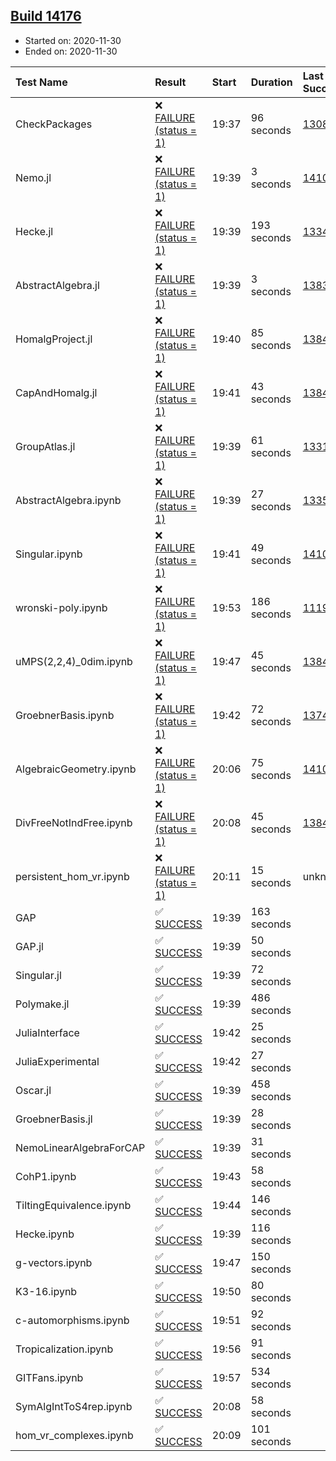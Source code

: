 ## [Build 14176](https://oscarci.mathematik.uni-kl.de/job/oscar/14176/)

* Started on: 2020-11-30
* Ended on: 2020-11-30

| Test Name    | Result | Start | Duration | Last Success | First Failure |
|:-------------|:-------|:------|:---------|:-------------|:--------------|
| CheckPackages | ❌ [FAILURE (status = 1)](https://oscarci.mathematik.uni-kl.de/job/oscar/14176/artifact/logs/build-14176/CheckPackages.log) | 19:37 | 96 seconds | [13085](https://oscarci.mathematik.uni-kl.de/job/oscar/13085/) | [13086](https://oscarci.mathematik.uni-kl.de/job/oscar/13086/) |
| Nemo.jl | ❌ [FAILURE (status = 1)](https://oscarci.mathematik.uni-kl.de/job/oscar/14176/artifact/logs/build-14176/Nemo.jl.log) | 19:39 | 3 seconds | [14101](https://oscarci.mathematik.uni-kl.de/job/oscar/14101/) | [14102](https://oscarci.mathematik.uni-kl.de/job/oscar/14102/) |
| Hecke.jl | ❌ [FAILURE (status = 1)](https://oscarci.mathematik.uni-kl.de/job/oscar/14176/artifact/logs/build-14176/Hecke.jl.log) | 19:39 | 193 seconds | [13341](https://oscarci.mathematik.uni-kl.de/job/oscar/13341/) | [13342](https://oscarci.mathematik.uni-kl.de/job/oscar/13342/) |
| AbstractAlgebra.jl | ❌ [FAILURE (status = 1)](https://oscarci.mathematik.uni-kl.de/job/oscar/14176/artifact/logs/build-14176/AbstractAlgebra.jl.log) | 19:39 | 3 seconds | [13837](https://oscarci.mathematik.uni-kl.de/job/oscar/13837/) | [13838](https://oscarci.mathematik.uni-kl.de/job/oscar/13838/) |
| HomalgProject.jl | ❌ [FAILURE (status = 1)](https://oscarci.mathematik.uni-kl.de/job/oscar/14176/artifact/logs/build-14176/HomalgProject.jl.log) | 19:40 | 85 seconds | [13845](https://oscarci.mathematik.uni-kl.de/job/oscar/13845/) | [13846](https://oscarci.mathematik.uni-kl.de/job/oscar/13846/) |
| CapAndHomalg.jl | ❌ [FAILURE (status = 1)](https://oscarci.mathematik.uni-kl.de/job/oscar/14176/artifact/logs/build-14176/CapAndHomalg.jl.log) | 19:41 | 43 seconds | [13845](https://oscarci.mathematik.uni-kl.de/job/oscar/13845/) | [13846](https://oscarci.mathematik.uni-kl.de/job/oscar/13846/) |
| GroupAtlas.jl | ❌ [FAILURE (status = 1)](https://oscarci.mathematik.uni-kl.de/job/oscar/14176/artifact/logs/build-14176/GroupAtlas.jl.log) | 19:39 | 61 seconds | [13311](https://oscarci.mathematik.uni-kl.de/job/oscar/13311/) | [13312](https://oscarci.mathematik.uni-kl.de/job/oscar/13312/) |
| AbstractAlgebra.ipynb | ❌ [FAILURE (status = 1)](https://oscarci.mathematik.uni-kl.de/job/oscar/14176/artifact/logs/build-14176/AbstractAlgebra.ipynb.log) | 19:39 | 27 seconds | [13355](https://oscarci.mathematik.uni-kl.de/job/oscar/13355/) | [13356](https://oscarci.mathematik.uni-kl.de/job/oscar/13356/) |
| Singular.ipynb | ❌ [FAILURE (status = 1)](https://oscarci.mathematik.uni-kl.de/job/oscar/14176/artifact/logs/build-14176/Singular.ipynb.log) | 19:41 | 49 seconds | [14101](https://oscarci.mathematik.uni-kl.de/job/oscar/14101/) | [14102](https://oscarci.mathematik.uni-kl.de/job/oscar/14102/) |
| wronski-poly.ipynb | ❌ [FAILURE (status = 1)](https://oscarci.mathematik.uni-kl.de/job/oscar/14176/artifact/logs/build-14176/wronski-poly.ipynb.log) | 19:53 | 186 seconds | [11192](https://oscarci.mathematik.uni-kl.de/job/oscar/11192/) | [11193](https://oscarci.mathematik.uni-kl.de/job/oscar/11193/) |
| uMPS(2,2,4)_0dim.ipynb | ❌ [FAILURE (status = 1)](https://oscarci.mathematik.uni-kl.de/job/oscar/14176/artifact/logs/build-14176/uMPS-2-2-4-_0dim.ipynb.log) | 19:47 | 45 seconds | [13841](https://oscarci.mathematik.uni-kl.de/job/oscar/13841/) | [13842](https://oscarci.mathematik.uni-kl.de/job/oscar/13842/) |
| GroebnerBasis.ipynb | ❌ [FAILURE (status = 1)](https://oscarci.mathematik.uni-kl.de/job/oscar/14176/artifact/logs/build-14176/GroebnerBasis.ipynb.log) | 19:42 | 72 seconds | [13748](https://oscarci.mathematik.uni-kl.de/job/oscar/13748/) | [13749](https://oscarci.mathematik.uni-kl.de/job/oscar/13749/) |
| AlgebraicGeometry.ipynb | ❌ [FAILURE (status = 1)](https://oscarci.mathematik.uni-kl.de/job/oscar/14176/artifact/logs/build-14176/AlgebraicGeometry.ipynb.log) | 20:06 | 75 seconds | [14101](https://oscarci.mathematik.uni-kl.de/job/oscar/14101/) | [14102](https://oscarci.mathematik.uni-kl.de/job/oscar/14102/) |
| DivFreeNotIndFree.ipynb | ❌ [FAILURE (status = 1)](https://oscarci.mathematik.uni-kl.de/job/oscar/14176/artifact/logs/build-14176/DivFreeNotIndFree.ipynb.log) | 20:08 | 45 seconds | [13845](https://oscarci.mathematik.uni-kl.de/job/oscar/13845/) | [13846](https://oscarci.mathematik.uni-kl.de/job/oscar/13846/) |
| persistent_hom_vr.ipynb | ❌ [FAILURE (status = 1)](https://oscarci.mathematik.uni-kl.de/job/oscar/14176/artifact/logs/build-14176/persistent_hom_vr.ipynb.log) | 20:11 | 15 seconds | unknown | unknown |
| GAP | ✅ [SUCCESS](https://oscarci.mathematik.uni-kl.de/job/oscar/14176/artifact/logs/build-14176/GAP.log) | 19:39 | 163 seconds |  |  |
| GAP.jl | ✅ [SUCCESS](https://oscarci.mathematik.uni-kl.de/job/oscar/14176/artifact/logs/build-14176/GAP.jl.log) | 19:39 | 50 seconds |  |  |
| Singular.jl | ✅ [SUCCESS](https://oscarci.mathematik.uni-kl.de/job/oscar/14176/artifact/logs/build-14176/Singular.jl.log) | 19:39 | 72 seconds |  |  |
| Polymake.jl | ✅ [SUCCESS](https://oscarci.mathematik.uni-kl.de/job/oscar/14176/artifact/logs/build-14176/Polymake.jl.log) | 19:39 | 486 seconds |  |  |
| JuliaInterface | ✅ [SUCCESS](https://oscarci.mathematik.uni-kl.de/job/oscar/14176/artifact/logs/build-14176/JuliaInterface.log) | 19:42 | 25 seconds |  |  |
| JuliaExperimental | ✅ [SUCCESS](https://oscarci.mathematik.uni-kl.de/job/oscar/14176/artifact/logs/build-14176/JuliaExperimental.log) | 19:42 | 27 seconds |  |  |
| Oscar.jl | ✅ [SUCCESS](https://oscarci.mathematik.uni-kl.de/job/oscar/14176/artifact/logs/build-14176/Oscar.jl.log) | 19:39 | 458 seconds |  |  |
| GroebnerBasis.jl | ✅ [SUCCESS](https://oscarci.mathematik.uni-kl.de/job/oscar/14176/artifact/logs/build-14176/GroebnerBasis.jl.log) | 19:39 | 28 seconds |  |  |
| NemoLinearAlgebraForCAP | ✅ [SUCCESS](https://oscarci.mathematik.uni-kl.de/job/oscar/14176/artifact/logs/build-14176/NemoLinearAlgebraForCAP.log) | 19:39 | 31 seconds |  |  |
| CohP1.ipynb | ✅ [SUCCESS](https://oscarci.mathematik.uni-kl.de/job/oscar/14176/artifact/logs/build-14176/CohP1.ipynb.log) | 19:43 | 58 seconds |  |  |
| TiltingEquivalence.ipynb | ✅ [SUCCESS](https://oscarci.mathematik.uni-kl.de/job/oscar/14176/artifact/logs/build-14176/TiltingEquivalence.ipynb.log) | 19:44 | 146 seconds |  |  |
| Hecke.ipynb | ✅ [SUCCESS](https://oscarci.mathematik.uni-kl.de/job/oscar/14176/artifact/logs/build-14176/Hecke.ipynb.log) | 19:39 | 116 seconds |  |  |
| g-vectors.ipynb | ✅ [SUCCESS](https://oscarci.mathematik.uni-kl.de/job/oscar/14176/artifact/logs/build-14176/g-vectors.ipynb.log) | 19:47 | 150 seconds |  |  |
| K3-16.ipynb | ✅ [SUCCESS](https://oscarci.mathematik.uni-kl.de/job/oscar/14176/artifact/logs/build-14176/K3-16.ipynb.log) | 19:50 | 80 seconds |  |  |
| c-automorphisms.ipynb | ✅ [SUCCESS](https://oscarci.mathematik.uni-kl.de/job/oscar/14176/artifact/logs/build-14176/c-automorphisms.ipynb.log) | 19:51 | 92 seconds |  |  |
| Tropicalization.ipynb | ✅ [SUCCESS](https://oscarci.mathematik.uni-kl.de/job/oscar/14176/artifact/logs/build-14176/Tropicalization.ipynb.log) | 19:56 | 91 seconds |  |  |
| GITFans.ipynb | ✅ [SUCCESS](https://oscarci.mathematik.uni-kl.de/job/oscar/14176/artifact/logs/build-14176/GITFans.ipynb.log) | 19:57 | 534 seconds |  |  |
| SymAlgIntToS4rep.ipynb | ✅ [SUCCESS](https://oscarci.mathematik.uni-kl.de/job/oscar/14176/artifact/logs/build-14176/SymAlgIntToS4rep.ipynb.log) | 20:08 | 58 seconds |  |  |
| hom_vr_complexes.ipynb | ✅ [SUCCESS](https://oscarci.mathematik.uni-kl.de/job/oscar/14176/artifact/logs/build-14176/hom_vr_complexes.ipynb.log) | 20:09 | 101 seconds |  |  |
